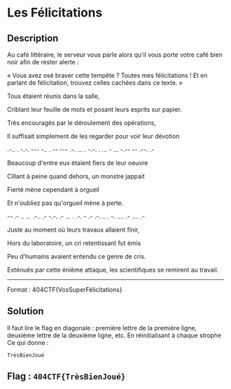 # Les Félicitations

## Description

Au café littéraire, le serveur vous parle alors qu'il vous porte votre café bien noir afin de rester alerte :

« Vous avez osé braver cette tempête ? Toutes mes félicitations ! Et en parlant de félicitation, trouvez celles cachées dans ce texte. »

Tous étaient réunis dans la salle,

Criblant leur feuille de mots et posant leurs esprits sur papier.

Très encouragés par le déroulement des opérations,

Il suffisait simplement de les regarder pour voir leur dévotion

.-.. . -.-. --- -.. . -- --- .-. ... . -.-. . ... - ... -.-- -- .--. .-

Beaucoup d'entre eux étaient fiers de leur oeuvre

Cillant à peine quand dehors, un monstre jappait

Fierté mène cependant à orgueil

Et n'oubliez pas qu'orgueil mène à perte.

-- .- .. ... .-.. .- -.-. .- ... . .-. - .- .-. .. . -. .... .- .... .-

Juste au moment où leurs travaux allaient finir,

Hors du laboratoire, un cri retentissant fut émis

Peu d'humains avaient entendu ce genre de cris.

Exténués par cette énième attaque, les scientifiques se remirent au travail.

---

Format : 404CTF{VosSuperFélicitations}

## Solution

Il faut lire le flag en diagonale : première lettre de la première ligne, deuxième lettre de la deuxième ligne, etc. En réinitialisant à chaque strophe Ce qui donne :

`TrèsBienJoué`

## Flag : `404CTF{TrèsBienJoué}`
